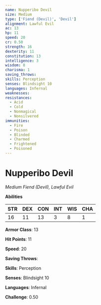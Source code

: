 ```yaml
---
name: Nupperibo Devil
size: Medium
type: ['Fiend (Devil)', 'Devil']
alignment: Lawful Evil
ac: 13
hp: 11
speed: 20
cr: 0.50
strength: 16
dexterity: 11
constitution: 13
intelligence: 3
wisdom: 8
charisma: 1
saving_throws: 
skills: Perception
senses: Blindsight 10
languages: Infernal
weaknesses:
resistances:
  - Acid
  - Cold
  - Nonmagical
  - Nonsilvered
immunities:
  - Fire
  - Poison
  - Blinded
  - Charmed
  - Frightened
  - Poisoned
---
```


# Nupperibo Devil

*Medium Fiend (Devil), Lawful Evil*

**Abilities**

| STR | DEX | CON | INT | WIS | CHA |
| --- | --- | --- | --- | --- | --- |
| 16 | 11 | 13 | 3 | 8 | 1 |

**Armor Class**: 13

**Hit Points**: 11

**Speed**: 20

**Saving Throws**: 

**Skills**: Perception

**Senses**: Blindsight 10

**Languages**: Infernal

**Challenge**: 0.50

